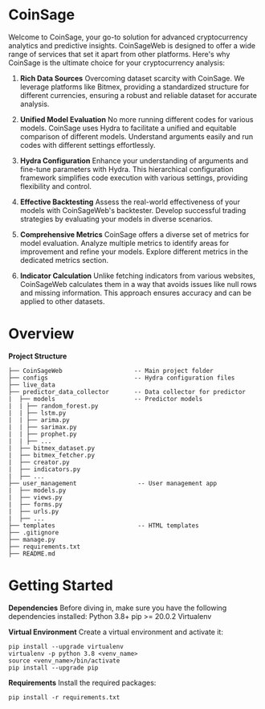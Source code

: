 # CoinSage

Welcome to CoinSage, your go-to solution for advanced cryptocurrency analytics and predictive insights. 
CoinSageWeb is designed to offer a wide range of services that set it apart from other platforms. 
Here's why CoinSage is the ultimate choice for your cryptocurrency analysis:

1. **Rich Data Sources** 
Overcoming dataset scarcity with CoinSage. We leverage platforms like Bitmex,
providing a standardized structure for different currencies, ensuring a robust and reliable dataset for accurate analysis.

2. **Unified Model Evaluation**
No more running different codes for various models. CoinSage uses Hydra to facilitate a unified and equitable comparison
of different models. Understand arguments easily and run codes with different settings effortlessly.

3. **Hydra Configuration**
Enhance your understanding of arguments and fine-tune parameters with Hydra. This hierarchical configuration framework 
simplifies code execution with various settings, providing flexibility and control.

4. **Effective Backtesting**
Assess the real-world effectiveness of your models with CoinSageWeb's backtester. 
Develop successful trading strategies by evaluating your models in diverse scenarios.

5. **Comprehensive Metrics**
CoinSage offers a diverse set of metrics for model evaluation. Analyze multiple metrics to identify areas for 
improvement and refine your models. Explore different metrics in the dedicated metrics section.

6. **Indicator Calculation**
Unlike fetching indicators from various websites, CoinSageWeb calculates them in a way that avoids issues like null rows
and missing information. This approach ensures accuracy and can be applied to other datasets.


# Overview

**Project Structure**

```
├── CoinSageWeb                    -- Main project folder
├── configs                        -- Hydra configuration files
├── live_data      
├── predictor_data_collector       -- Data collector for predictor
|  ├── models                      -- Predictor models
|  | ├── random_forest.py
|  | ├── lstm.py
|  | ├── arima.py
|  | ├── sarimax.py
|  | ├── prophet.py
|  | ├── ...
|  ├── bitmex_dataset.py
|  ├── bitmex_fetcher.py
|  ├── creator.py
|  ├── indicators.py 
|  ├── ...
├── user_management                 -- User management app
|  ├── models.py
|  ├── views.py
|  ├── forms.py
|  ├── urls.py
|  ├── ...
├── templates                       -- HTML templates
├── .gitignore
├── manage.py
├── requirements.txt
├── README.md
```

# Getting Started

**Dependencies**
Before diving in, make sure you have the following dependencies installed:
Python 3.8+
pip >= 20.0.2
Virtualenv

**Virtual Environment**
Create a virtual environment and activate it:
```
pip install --upgrade virtualenv
virtualenv -p python 3.8 <venv_name>
source <venv_name>/bin/activate
pip install --upgrade pip
```

**Requirements**
Install the required packages:
```
pip install -r requirements.txt
```

